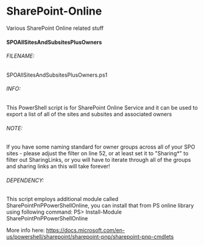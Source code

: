# SharePoint-Online
Various SharePoint Online related stuff

#### SPOAllSitesAndSubsitesPlusOwners
###### FILENAME:
SPOAllSitesAndSubsitesPlusOwners.ps1

###### INFO:
This PowerShell script is for SharePoint Online Service and it can be used to export a list of
all of the sites and subsites and associated owners

###### NOTE:
If you have some naming standard for owner groups across all of your SPO sites - please adjust
the filter on line 52, or at least set it to "Sharing*" to filter out SharingLinks, or you will
have to iterate through all of the groups and sharing links an this will take forever!

###### DEPENDENCY:
This script employs additional module called SharePointPnPPowerShellOnline, you can install that
from PS online library using following command:
PS> Install-Module SharePointPnPPowerShellOnline

More info here:
https://docs.microsoft.com/en-us/powershell/sharepoint/sharepoint-pnp/sharepoint-pnp-cmdlets

